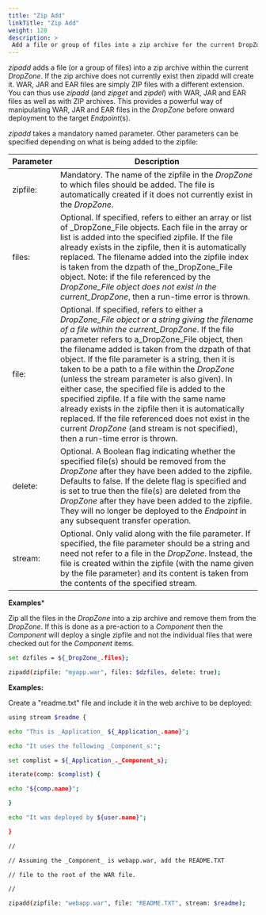 ```yaml
---
title: "Zip Add"
linkTitle: "Zip Add"
weight: 128
description: >
 Add a file or group of files into a zip archive for the current DropZone.  
---
```


_zipadd_ adds a file (or a group of files) into a zip archive within the current _DropZone_. If the zip archive does not currently exist then zipadd will create it. WAR, JAR and EAR files are simply ZIP files with a different extension. You can thus use _zipadd_ (and _zipget_ and _zipdel_) with WAR, JAR and EAR files as well as with ZIP archives. This provides a powerful way of manipulating WAR, JAR and EAR files in the _DropZone_ before onward deployment to the target _Endpoint_(s).

_zipadd_ takes a mandatory named parameter. Other parameters can be specified depending on what is being added to the zipfile:

| Parameter | Description                                                                                                                                                                                                                                                                                                                                                                                                                                                                                                                                                                                                                                                                                                         |
|-----------|---------------------------------------------------------------------------------------------------------------------------------------------------------------------------------------------------------------------------------------------------------------------------------------------------------------------------------------------------------------------------------------------------------------------------------------------------------------------------------------------------------------------------------------------------------------------------------------------------------------------------------------------------------------------------------------------------------------------|
| zipfile:  | Mandatory. The name of the zipfile in the _DropZone_ to which files should be added. The file is automatically created if it does not currently exist in the _DropZone_.                                                                                                                                                                                                                                                                                                                                                                                                                                                                                                                                            |
| files:    | Optional. If specified, refers to either an array or list of _DropZone_File objects. Each file in the array or list is added into the specified zipfile. If the file already exists in the zipfile, then it is automatically replaced. The filename added into the zipfile index is taken from the dzpath of the_DropZone_File object. Note: if the file referenced by the _DropZone_File object does not exist in the current_DropZone_, then a run-time error is thrown.                                                                                                                                                                                                                                          |
| file:     | Optional. If specified, refers to either a _DropZone_File object or a string giving the filename of a file within the current_DropZone_. If the file parameter refers to a_DropZone_File object, then the filename added is taken from the dzpath of that object. If the file parameter is a string, then it is taken to be a path to a file within the _DropZone_ (unless the stream parameter is also given). In either case, the specified file is added to the specified zipfile. If a file with the same name already exists in the zipfile then it is automatically replaced. If the file referenced does not exist in the current _DropZone_ (and stream is not specified), then a run-time error is thrown. |
| delete:   | Optional. A Boolean flag indicating whether the specified file(s) should be removed from the _DropZone_ after they have been added to the zipfile. Defaults to false. If the delete flag is specified and is set to true then the file(s) are deleted from the _DropZone_ after they have been added to the zipfile. They will no longer be deployed to the _Endpoint_ in any subsequent transfer operation.                                                                                                                                                                                                                                                                                                        |
| stream:   | Optional. Only valid along with the file parameter. If specified, the file parameter should be a string and need not refer to a file in the _DropZone_. Instead, the file is created within the zipfile (with the name given by the file parameter) and its content is taken from the contents of the specified stream.                                                                                                                                                                                                                                                                                                                                                                                             |

**Examples***

Zip all the files in the _DropZone_ into a zip archive and remove them from the _DropZone_. If this is done as a pre-action to a _Component_ then the _Component_ will deploy a single zipfile and not the individual files that were checked out for the _Component_ items.

```bash
set dzfiles = ${_DropZone_.files};

zipadd(zipfile: "myapp.war", files: $dzfiles, delete: true);
```

**Examples:**

Create a "readme.txt" file and include it in the web archive to be deployed:

```bash
using stream $readme {

echo "This is _Application_ ${_Application_.name}";

echo "It uses the following _Component_s:";

set complist = ${_Application_._Component_s};

iterate(comp: $complist) {

echo "${comp.name}";

}

echo "It was deployed by ${user.name}";

}

//

// Assuming the _Component_ is webapp.war, add the README.TXT

// file to the root of the WAR file.

//

zipadd(zipfile: "webapp.war", file: "README.TXT", stream: $readme);
```
